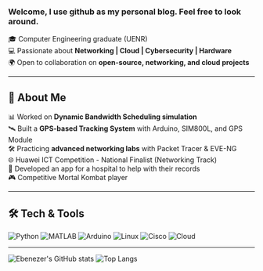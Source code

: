 ### Welcome, I use github as my personal blog. Feel free to look around. 

🎓 Computer Engineering graduate (UENR)<br/>
💻 Passionate about **Networking | Cloud | Cybersecurity | Hardware**<br/>
🌍 Open to collaboration on **open-source, networking, and cloud projects**<br/>


---

## 💫 About Me
📊 Worked on **Dynamic Bandwidth Scheduling simulation**<br/>
🛰️ Built a **GPS-based Tracking System** with Arduino, SIM800L, and GPS Module<br/>
🛠️ Practicing **advanced networking labs** with Packet Tracer & EVE-NG<br/>
🌐 Huawei ICT Competition - National Finalist (Networking Track)<br/>
📱 Developed an app for a hospital to help with their records<br/>
🎮 Competitive Mortal Kombat player<br/>


---

## 🛠️ Tech & Tools  
![Python](https://img.shields.io/badge/-Python-3776AB?style=flat&logo=python&logoColor=white) ![MATLAB](https://img.shields.io/badge/-MATLAB-orange?style=flat&logo=mathworks&logoColor=white) ![Arduino](https://img.shields.io/badge/-Arduino-00979D?style=flat&logo=arduino&logoColor=white) ![Linux](https://img.shields.io/badge/-Linux-FCC624?style=flat&logo=linux&logoColor=black) ![Cisco](https://img.shields.io/badge/-Cisco-1BA0D7?style=flat&logo=cisco&logoColor=white) ![Cloud](https://img.shields.io/badge/-Cloud_Computing-4285F4?style=flat&logo=cloud&logoColor=white)  

---

![Ebenezer's GitHub stats](https://github-readme-stats.vercel.app/api?username=Zod-117&show_icons=true&theme=radical) ![Top Langs](https://github-readme-stats.vercel.app/api/top-langs/?username=Zod-117&layout=compact&theme=radical)



